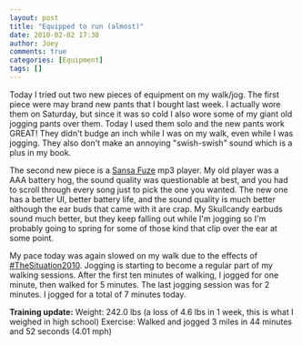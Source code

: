 ```yaml
---
layout: post
title: "Equipped to run (almost)"
date: 2010-02-02 17:38
author: Joey
comments: true
categories: [Equipment]
tags: []
---
```

Today I tried out two new pieces of equipment on my walk/jog.  The first piece were may brand new pants that I bought last week.  I actually wore them on Saturday, but since it was so cold I also wore some of my giant old jogging pants over them.  Today I used them solo and the new pants work GREAT!  They didn't budge an inch while I was on my walk, even while I was jogging.  They also don't make an annoying "swish-swish" sound which is a plus in my book.

The second new piece is a [Sansa Fuze](http://en.wikipedia.org/wiki/Sansa_Fuze) mp3 player.  My old player was a AAA battery hog, the sound quality was questionable at best, and you had to scroll through every song just to pick the one you wanted.  The new one has a better UI, better battery life, and the sound quality is much better although the ear buds that came with it are crap.  My Skullcandy earbuds sound much better, but they keep falling out while I'm jogging so I'm probably going to spring for some of those kind that clip over the ear at some point.

My pace today was again slowed on my walk due to the effects of [#TheSituation2010](http://hashtags.org/thesituation2010).  Jogging is starting to become a regular part of my walking sessions.  After the first ten minutes of walking, I jogged for one minute, then walked for 5 minutes.  The last jogging session was for 2 minutes.  I jogged for a total of 7 minutes today.

**Training update:**
Weight: 242.0 lbs (a loss of 4.6 lbs in 1 week, this is what I weighed in high school)
Exercise: Walked and jogged 3 miles in 44 minutes and 52 seconds (4.01 mph)
